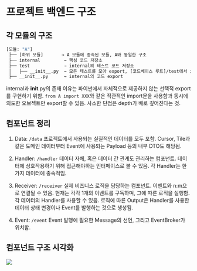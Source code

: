 # 프로젝트 백엔드 구조

## 각 모듈의 구조

```bash
[모듈: "A"]
 ├── [하위 모듈]       → A 모듈에 종속된 모듈, A와 동일한 구조
 ├── internal         → 핵심 코드 저장소
 ├── test             → internal의 테스트 코드 저장소
 │   ├── __init__.py  → 모든 테스트를 모아 export, [코드베이스 루트]/test에서 import 가능
 ├── __init__.py      → internal의 코드 export

```

internal과 __init__.py의 존재 이유는 파이썬에서 자체적으로 제공하지 않는 선택적 export를 구현하기 위함. `from A import XXX`와 같은 직관적인 import문을 사용함과 동시에 의도한 오브젝트만 export할 수 있음. 사소한 단점은 depth가 배로 깊어진다는 것.

## 컴포넌트 정리

1. Data: `/data`
    프로젝트에서 사용되는 실질적인 데이터를 모두 포함.
    Cursor, Tile과 같은 도메인 데이터부터 Event에 사용되는 Payload 등의 내부 DTO도 해당됨. 

2. Handler: `/handler`
    데이터 자체, 혹은 데이터 간 관계도 관리하는 컴포넌트. 
    데이터에 상호작용하기 위해 접근해야하는 인터페이스로 볼 수 있음. 각 Handler는 한 가지 데이터에 종속적임.
    
3. Receiver: `/receiver`
    실제 비즈니스 로직을 담당하는 컴포넌트.
    이벤트와 n:m으로 연결될 수 있음.
    현재는 각각 1개의 이벤트를 구독하며, 그에 따른 로직을 실행함. 각 데이터의 Handler를 사용할 수 있음.
    로직에 따른 Output은 Handler를 사용한 데이터 상태 변경이나 Event를 발행하는 것으로 생성됨.

4. Event: `/event`
    Event 발행에 필요한 Message의 선언, 그리고 EventBroker가 위치함.

## 컴포넌트 구조 시각화

![](https://cdn.discordapp.com/attachments/1300053843366776862/1347754020986683554/image.png?ex=67cf9c3e&is=67ce4abe&hm=7e8b4741d6c747fa974961d25a6f90989ccb2228a6476f060163078837052e44&)
    